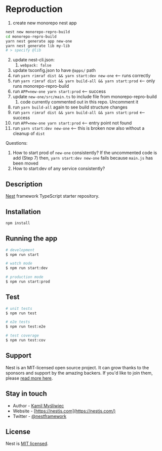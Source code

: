 # Reproduction

1. create new monorepo nest app

```sh
nest new monorepo-repro-build
cd monorepo-repro-build
yarn nest generate app new-one
yarn nest generate lib my-lib
# > specify @lib
```

2. update nest-cli.json:
   1. `webpack: false`
3. update tsconfig.json to have `@apps/` path
5. run `yarn rimraf dist && yarn start:dev new-one` <-- runs correctly
6. run `yarn rimraf dist && yarn build-all && yarn start:prod` <-- only runs monorepo-repro-build
7. run `APP=new-one yarn start:prod` <-- success
8. update `new-one/src/main.ts` to include file from monorepo-repro-build
   1. code currently commented out in this repo. Uncomment it
9. run `yarn build-all` again to see build structure changes
10. run `yarn rimraf dist && yarn build-all && yarn start:prod` <-- success
11. run `APP=new-one yarn start:prod` <-- entry point not found
12. run `yarn start:dev new-one` <-- this is broken now also without a cleanup of `dist`
  
Questions:

1. How to start prod of `new-one` consistently? If the uncommented code is add (Step 7) then, `yarn start:dev new-one` fails because `main.js` has been moved
2. How to start:dev of any service consistently?

## Description

[Nest](https://github.com/nestjs/nest) framework TypeScript starter repository.

## Installation

```bash
npm install
```

## Running the app

```bash
# development
$ npm run start

# watch mode
$ npm run start:dev

# production mode
$ npm run start:prod
```

## Test

```bash
# unit tests
$ npm run test

# e2e tests
$ npm run test:e2e

# test coverage
$ npm run test:cov
```

## Support

Nest is an MIT-licensed open source project. It can grow thanks to the sponsors and support by the amazing backers. If you'd like to join them, please [read more here](https://docs.nestjs.com/support).

## Stay in touch

- Author - [Kamil Myśliwiec](https://kamilmysliwiec.com)
- Website - [https://nestjs.com](https://nestjs.com/)
- Twitter - [@nestframework](https://twitter.com/nestframework)

## License

  Nest is [MIT licensed](LICENSE).
